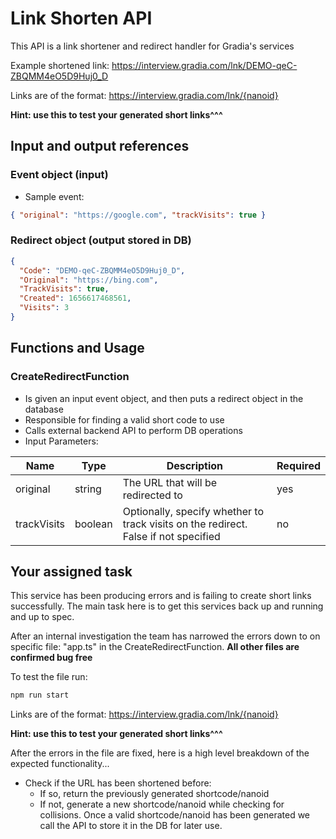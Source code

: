 # Link Shorten API

This API is a link shortener and redirect handler for Gradia's services

Example shortened link: https://interview.gradia.com/lnk/DEMO-qeC-ZBQMM4eO5D9Huj0_D

Links are of the format: https://interview.gradia.com/lnk/{nanoid}

**Hint: use this to test your generated short links^^^**

## Input and output references

### Event object (input)

- Sample event:

```json
{ "original": "https://google.com", "trackVisits": true }
```

### Redirect object (output stored in DB)

```json
{
  "Code": "DEMO-qeC-ZBQMM4eO5D9Huj0_D",
  "Original": "https://bing.com",
  "TrackVisits": true,
  "Created": 1656617468561,
  "Visits": 3
}
```

## Functions and Usage

### CreateRedirectFunction

- Is given an input event object, and then puts a redirect object in the database
- Responsible for finding a valid short code to use
- Calls external backend API to perform DB operations
- Input Parameters:

| Name        | Type    | Description                                                                         | Required |
| ----------- | ------- | ----------------------------------------------------------------------------------- | -------- |
| original    | string  | The URL that will be redirected to                                                  | yes      |
| trackVisits | boolean | Optionally, specify whether to track visits on the redirect. False if not specified | no       |

## Your assigned task

This service has been producing errors and is failing to create short links successfully. The main task here is to get this services back up and running and up to spec.

After an internal investigation the team has narrowed the errors down to on specific file: "app.ts" in the CreateRedirectFunction. **All other files are confirmed bug free**

To test the file run:

```bash
npm run start
```

Links are of the format: https://interview.gradia.com/lnk/{nanoid}

**Hint: use this to test your generated short links^^^**

After the errors in the file are fixed, here is a high level breakdown of the expected functionality...

- Check if the URL has been shortened before:
  - If so, return the previously generated shortcode/nanoid
  - If not, generate a new shortcode/nanoid while checking for collisions. Once a valid shortcode/nanoid has been generated we call the API to store it in the DB for later use.
